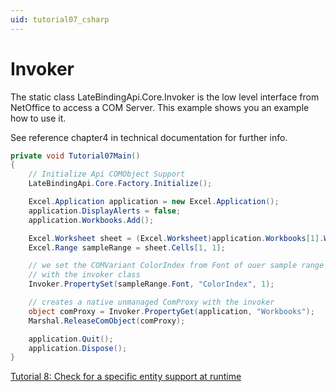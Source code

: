 ```yaml
---
uid: tutorial07_csharp
---
```


# Invoker

The static class LateBindingApi.Core.Invoker is the low level interface from
NetOffice to access a COM Server. This example shows you an example how to use it.

See reference chapter4 in technical documentation for further info.

```csharp
private void Tutorial07Main()
{
    // Initialize Api COMObject Support
    LateBindingApi.Core.Factory.Initialize();

    Excel.Application application = new Excel.Application();
    application.DisplayAlerts = false;
    application.Workbooks.Add();

    Excel.Worksheet sheet = (Excel.Worksheet)application.Workbooks[1].Worksheets[1];
    Excel.Range sampleRange = sheet.Cells[1, 1];

    // we set the COMVariant ColorIndex from Font of ouer sample range
    // with the invoker class
    Invoker.PropertySet(sampleRange.Font, "ColorIndex", 1);

    // creates a native unmanaged ComProxy with the invoker
    object comProxy = Invoker.PropertyGet(application, "Workbooks");
    Marshal.ReleaseComObject(comProxy);

    application.Quit();
    application.Dispose();
}
```

[Tutorial 8: Check for a specific entity support at runtime](tutorial08_en_cs.md)
